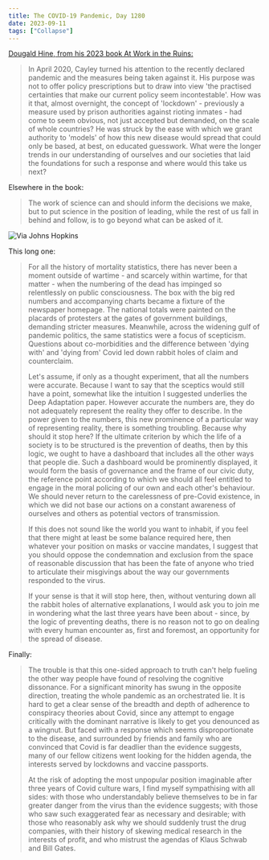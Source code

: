 ```yaml
---
title: The COVID-19 Pandemic, Day 1280
date: 2023-09-11
tags: ["Collapse"]
---
```


[Dougald Hine, from his 2023 book At Work in the Ruins:](https://www.chelseagreen.com/product/at-work-in-the-ruins/)

> In April 2020, Cayley turned his attention to the recently declared pandemic and the measures being taken against it. His purpose was not to offer policy prescriptions but to draw into view 'the practised certainties that make our current policy seem incontestable'. How was it that, almost overnight, the concept of 'lockdown'<!--x--> - previously a measure used by prison authorities against rioting inmates - had come to seem obvious, not just accepted but demanded, on the scale of whole countries? He was struck by the ease with which we grant authority to 'models' of how this new disease would spread that could only be based, at best, on educated guesswork. What were the longer trends in our understanding of ourselves and our societies that laid the foundations for such a response and where would this take us next?

Elsewhere in the book:

> The work of science can and should inform the decisions we make, but to put science in the position of leading, while the rest of us fall in behind and follow, is to go beyond what can be asked of it.

![Via Johns Hopkins](/rm_ation/images/covid-tracker.png)

This long one:

> For all the history of mortality statistics, there has never been a moment outside of wartime - and scarcely within wartime, for that matter - when the numbering of the dead has impinged so relentlessly on public consciousness. The box with the big red numbers and accompanying charts became a fixture of the newspaper homepage. The national totals were painted on the placards of protesters at the gates of government buildings, demanding stricter measures. Meanwhile, across the widening gulf of pandemic politics, the same statistics were a focus of scepticism. Questions about co-morbidities and the difference between 'dying with' and 'dying from' Covid led down rabbit holes of claim and counterclaim.
>
> Let's assume, if only as a thought experiment, that all the numbers were accurate. Because I want to say that the sceptics would still have a point, somewhat like the intuition I suggested underlies the Deep Adaptation paper. However accurate the numbers are, they do not adequately represent the reality they offer to describe. In the power given to the numbers, this new prominence of a particular way of representing reality, there is something troubling. Because why should it stop here? If the ultimate criterion by which the life of a society is to be structured is the prevention of deaths, then by this logic, we ought to have a dashboard that includes all the other ways that people die. Such a dashboard would be prominently displayed, it would form the basis of governance and the frame of our civic duty, the reference point according to which we should all feel entitled to engage in the moral policing of our own and each other's behaviour. We should never return to the carelessness of pre-Covid existence, in which we did not base our actions on a constant awareness of ourselves and others as potential vectors of transmission.
>
> If this does not sound like the world you want to inhabit, if you feel that there might at least be some balance required here, then whatever your position on masks or vaccine mandates, I suggest that you should oppose the condemnation and exclusion from the space of reasonable discussion that has been the fate of anyone who tried to articulate their misgivings about the way our governments responded to the virus.
>
> If your sense is that it will stop here, then, without venturing down all the rabbit holes of alternative explanations, I would ask you to join me in wondering what the last three years have been about - since, by the logic of preventing deaths, there is no reason not to go on dealing with every human encounter as, first and foremost, an opportunity for the spread of disease.

Finally:

> The trouble is that this one-sided approach to truth can't help fueling the other way people have found of resolving the cognitive dissonance. For a significant minority has swung in the opposite direction, treating the whole pandemic as an orchestrated lie. It is hard to get a clear sense of the breadth and depth of adherence to conspiracy theories about Covid, since any attempt to engage critically with the dominant narrative is likely to get you denounced as a wingnut. But faced with a response which seems disproportionate to the disease, and surrounded by friends and family who are convinced that Covid is far deadlier than the evidence suggests, many of our fellow citizens went looking for the hidden agenda, the interests served by lockdowns and vaccine passports.
>
> At the risk of adopting the most unpopular position imaginable after three years of Covid culture wars, I find myself sympathising with all sides: with those who understandably believe themselves to be in far greater danger from the virus than the evidence suggests; with those who saw such exaggerated fear as necessary and desirable; with those who reasonably ask why we should suddenly trust the drug companies, with their history of skewing medical research in the interests of profit, and who mistrust the agendas of Klaus Schwab and Bill Gates.
